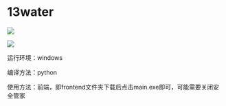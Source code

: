 # 13water

[![](https://img.shields.io/badge/language-python-green)](https://github.com/fangdaoyou)

[![](https://img.shields.io/badge/code_quality-A-green)](https://github.com/fangdaoyou)

运行环境：windows

编译方法：python

使用方法：前端，即frontend文件夹下载后点击main.exe即可，可能需要关闭安全管家
